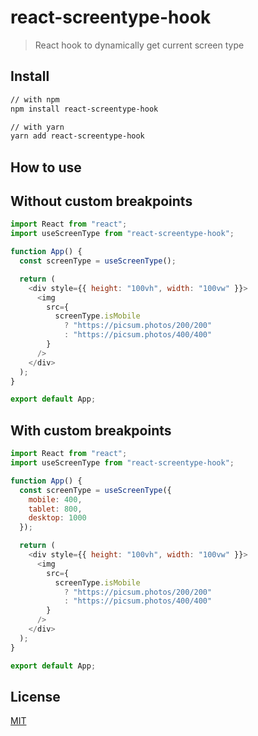 # react-screentype-hook

> React hook to dynamically get current screen type

## Install

```sh
// with npm
npm install react-screentype-hook

// with yarn
yarn add react-screentype-hook
```

## How to use

## Without custom breakpoints

```javascript
import React from "react";
import useScreenType from "react-screentype-hook";

function App() {
  const screenType = useScreenType();

  return (
    <div style={{ height: "100vh", width: "100vw" }}>
      <img
        src={
          screenType.isMobile
            ? "https://picsum.photos/200/200"
            : "https://picsum.photos/400/400"
        }
      />
    </div>
  );
}

export default App;
```

## With custom breakpoints

```javascript
import React from "react";
import useScreenType from "react-screentype-hook";

function App() {
  const screenType = useScreenType({
    mobile: 400,
    tablet: 800,
    desktop: 1000
  });

  return (
    <div style={{ height: "100vh", width: "100vw" }}>
      <img
        src={
          screenType.isMobile
            ? "https://picsum.photos/200/200"
            : "https://picsum.photos/400/400"
        }
      />
    </div>
  );
}

export default App;
```

## License

[MIT](LICENSE)
